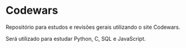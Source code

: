 # Codewars

Repositório para estudos e revisões gerais utilizando o site Codewars.

Será utilizado para estudar Python, C, SQL e JavaScript.

